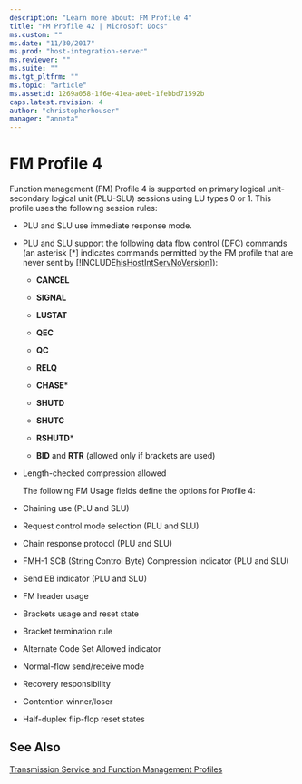 ```yaml
---
description: "Learn more about: FM Profile 4"
title: "FM Profile 42 | Microsoft Docs"
ms.custom: ""
ms.date: "11/30/2017"
ms.prod: "host-integration-server"
ms.reviewer: ""
ms.suite: ""
ms.tgt_pltfrm: ""
ms.topic: "article"
ms.assetid: 1269a058-1f6e-41ea-a0eb-1febbd71592b
caps.latest.revision: 4
author: "christopherhouser"
manager: "anneta"
---
```

# FM Profile 4
Function management (FM) Profile 4 is supported on primary logical unit-secondary logical unit (PLU-SLU) sessions using LU types 0 or 1. This profile uses the following session rules:  
  
- PLU and SLU use immediate response mode.  
  
- PLU and SLU support the following data flow control (DFC) commands (an asterisk [*] indicates commands permitted by the FM profile that are never sent by [!INCLUDE[hisHostIntServNoVersion](../includes/hishostintservnoversion-md.md)]):  
  
  -   **CANCEL**  
  
  -   **SIGNAL**  
  
  -   **LUSTAT**  
  
  -   **QEC**  
  
  -   **QC**  
  
  -   **RELQ**  
  
  -   **CHASE***  
  
  -   **SHUTD**  
  
  -   **SHUTC**  
  
  -   **RSHUTD***  
  
  -   **BID** and **RTR** (allowed only if brackets are used)  
  
- Length-checked compression allowed  
  
  The following FM Usage fields define the options for Profile 4:  
  
- Chaining use (PLU and SLU)  
  
- Request control mode selection (PLU and SLU)  
  
- Chain response protocol (PLU and SLU)  
  
- FMH-1 SCB (String Control Byte) Compression indicator (PLU and SLU)  
  
- Send EB indicator (PLU and SLU)  
  
- FM header usage  
  
- Brackets usage and reset state  
  
- Bracket termination rule  
  
- Alternate Code Set Allowed indicator  
  
- Normal-flow send/receive mode  
  
- Recovery responsibility  
  
- Contention winner/loser  
  
- Half-duplex flip-flop reset states  
  
## See Also  
 [Transmission Service and Function Management Profiles](../core/transmission-service-and-function-management-profiles1.md)
